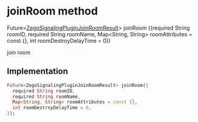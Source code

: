 


# joinRoom method








Future&lt;[ZegoSignalingPluginJoinRoomResult](../../zego_uikit_prebuilt_live_audio_room/ZegoSignalingPluginJoinRoomResult-class.md)> joinRoom
({required String roomID, required String roomName, Map&lt;String, String> roomAttributes = const {}, int roomDestroyDelayTime = 0})





<p>join room</p>



## Implementation

```dart
Future<ZegoSignalingPluginJoinRoomResult> joinRoom({
  required String roomID,
  required String roomName,
  Map<String, String> roomAttributes = const {},
  int roomDestroyDelayTime = 0,
});
```







